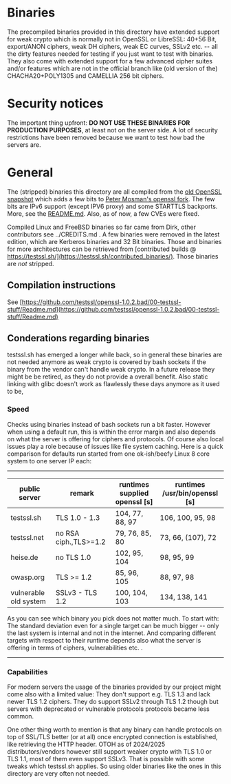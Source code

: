 
# Binaries

The precompiled binaries provided in this directory have extended support for weak crypto which is normally not in OpenSSL
or LibreSSL: 40+56 Bit, export/ANON ciphers, weak DH ciphers, weak EC curves, SSLv2 etc. -- all the dirty features needed for
testing if you just want to test with binaries. They also come with extended support for a few advanced cipher suites and/or
features which are not in the official branch like (old version of the) CHACHA20+POLY1305 and CAMELLIA 256 bit ciphers.

# Security notices

The important thing upfront: **DO NOT USE THESE BINARIES FOR PRODUCTION PURPOSES**, at least not on the server side. A lot of security restrictions have been removed because we want to test how bad the servers are.


# General

The (stripped) binaries this directory are all compiled from the [old OpenSSL snapshot](https://github.com/testssl/openssl-1.0.2.bad) which adds a few bits to [Peter
Mosman's openssl fork](https://github.com/PeterMosmans/openssl). The few bits are IPv6 support (except IPV6 proxy) and some STARTTLS backports. More, see the [README.md](https://github.com/testssl/openssl-1.0.2.bad/README.md). Also, as of now, a few CVEs were fixed.

Compiled Linux and FreeBSD binaries so far came from Dirk, other contributors see ../CREDITS.md . A few binaries were removed in the latest edition, which are Kerberos binaries and 32 Bit binaries. Those and binaries for more architectures can be retrieved from [contributed builds @ https://testssl.sh/](https://testssl.sh/contributed_binaries/). Those binaries are *not* stripped.


## Compilation instructions


See [https://github.com/testssl/openssl-1.0.2.bad/00-testssl-stuff/Readme.md](https://github.com/testssl/openssl-1.0.2.bad/00-testssl-stuff/Readme.md)



## Conderations regarding binaries

testssl.sh has emerged a longer while back, so in general these binaries are not needed anymore as weak crypto is covered by bash sockets if the binary from the vendor can't handle weak crypto. In a future release they might be be retired, as they do not provide a overall benefit. Also static linking with glibc doesn't work as flawlessly these days anymore as it used to be,

### Speed

Checks using binaries instead of bash sockets run a bit faster. However when using a default run, this is within the error margin and also depends on what the server is offering for ciphers and protocols. Of course also local issues play a role because of issues like file system caching. Here is a quick comparison for defaults run started from one ok-ish/beefy Linux 8 core system to one server IP each:

-----

public server     | remark               | runtimes supplied openssl [s] | runtimes /usr/bin/openssl [s] |
------------------|----------------------|-------------------------------| ------------------------------|
testssl.sh        | TLS 1.0 - 1.3        | 104, 77, 88, 97               | 106, 100, 95, 98
testssl.net       | no RSA ciph.,TLS>=1.2| 79, 76, 85, 80                | 73, 66, (107), 72
heise.de          | no TLS 1.0           | 102, 95, 104                  | 98, 95, 99
owasp.org         | TLS >= 1.2           | 85, 96, 105                   | 88, 97, 98
vulnerable old system | SSLv3 - TLS 1.2  | 100, 104, 103                 | 134, 138, 141

As you can see which binary you pick does not matter much. To start with: The standard deviation even for a single target can be much bigger -- only the last system is internal and not in the internet. And comparing different targets with respect to their runtime depends also what the server is offering in terms of ciphers, vulnerabilities etc. .

-----

### Capabilities

For modern servers the usage of the binaries provided by our project might come also with a limited value: They don't support e.g. TLS 1.3 and lack newer TLS 1.2 ciphers. They do support SSLv2 through TLS 1.2 though but servers with deprecated or vulnerable protocols protocols became less common.

One other thing worth to mention is that any binary can handle protocols on top of SSL/TLS better (or at all) once encrypted connection is established, like retrieving the HTTP header. OTOH as of 2024/2025 distributors/vendors however still support weaker crypto with TLS 1.0 or TLS 1.1, most of them even support SSLv3. That is possible with some tweaks which testssl.sh applies. So using older binaries like the ones in this directory are very often not needed.


